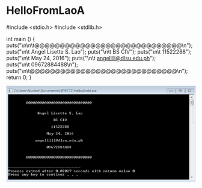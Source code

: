 # HelloFromLaoA

#include <stdio.h>
#include <stdlib.h>

int main ()
{
	puts("\n\n\t@@@@@@@@@@@@@@@@@@@@@@@@@@@@@\n");
	puts("\n\t     Angel Lisette S. Lao");
	puts("\n\t            BS CIV");
	puts("\n\t           11522288");
	puts("\n\t         May 24, 2016");
	puts("\n\t    angelllll@dlsu.edu.ph");	
	puts("\n\t         09672884488\n");		
	puts("\n\t@@@@@@@@@@@@@@@@@@@@@@@@@@@@@\n");
	return 0;
}

![](ID.PNG)
